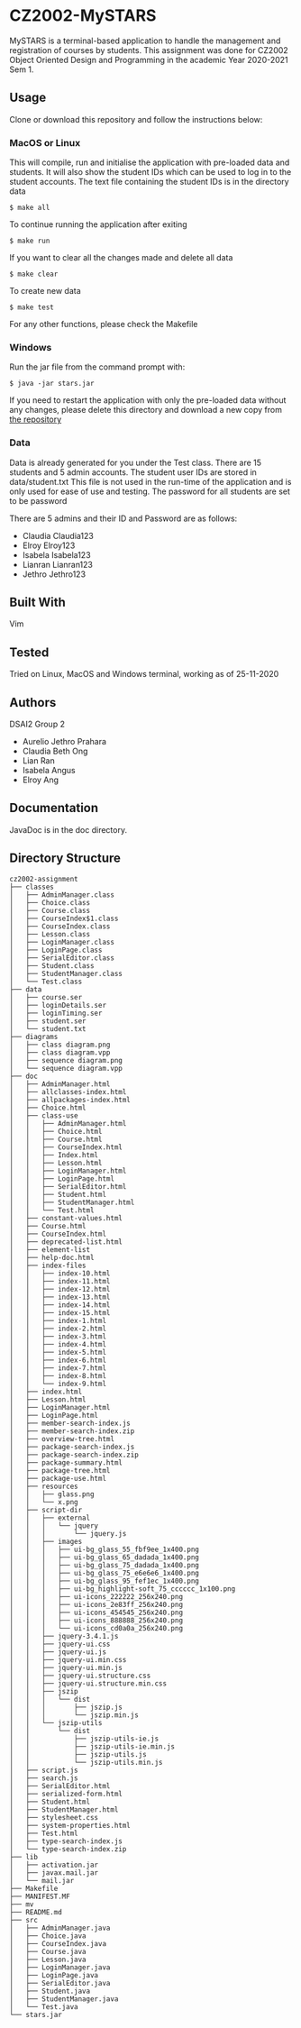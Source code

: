 # CZ2002-MySTARS

MySTARS is a terminal-based application to handle the management and registration of courses by students. This assignment was done for CZ2002 Object Oriented Design and Programming in the academic Year 2020-2021 Sem 1.

## Usage

Clone or download this repository and follow the instructions below:

### MacOS or Linux

This will compile, run and initialise the application with pre-loaded data and students. It will also show the student IDs which can be used to log in to the student accounts. 
The text file containing the student IDs is in the directory data

`$ make all`

To continue running the application after exiting

`$ make run`

If you want to clear all the changes made and delete all data

`$ make clear`

To create new data

`$ make test`

For any other functions, please check the Makefile

### Windows

Run the jar file from the command prompt with:

`$ java -jar stars.jar`

If you need to restart the application with only the pre-loaded data without any changes, please delete this directory and download a new copy from [the repository](https://github.com/ajppp/cz2002-assignment)

### Data

Data is already generated for you under the Test class. There are 15 students and 5 admin accounts. The student user IDs are stored in data/student.txt This file is not used in the run-time of the application and is only used for ease of use and testing. The password for all students are set to be password

There are 5 admins and their ID and Password are as follows:

- Claudia Claudia123
- Elroy Elroy123
- Isabela Isabela123
- Lianran Lianran123
- Jethro Jethro123

## Built With

Vim

## Tested

Tried on Linux, MacOS and Windows terminal, working as of 25-11-2020

## Authors

DSAI2 Group 2

- Aurelio Jethro Prahara
- Claudia Beth Ong
- Lian Ran
- Isabela Angus
- Elroy Ang

## Documentation

JavaDoc is in the doc directory. 

## Directory Structure

```
cz2002-assignment
├── classes
│   ├── AdminManager.class
│   ├── Choice.class
│   ├── Course.class
│   ├── CourseIndex$1.class
│   ├── CourseIndex.class
│   ├── Lesson.class
│   ├── LoginManager.class
│   ├── LoginPage.class
│   ├── SerialEditor.class
│   ├── Student.class
│   ├── StudentManager.class
│   └── Test.class
├── data
│   ├── course.ser
│   ├── loginDetails.ser
│   ├── loginTiming.ser
│   ├── student.ser
│   └── student.txt
├── diagrams
│   ├── class diagram.png
│   ├── class diagram.vpp
│   ├── sequence diagram.png
│   └── sequence diagram.vpp
├── doc
│   ├── AdminManager.html
│   ├── allclasses-index.html
│   ├── allpackages-index.html
│   ├── Choice.html
│   ├── class-use
│   │   ├── AdminManager.html
│   │   ├── Choice.html
│   │   ├── Course.html
│   │   ├── CourseIndex.html
│   │   ├── Index.html
│   │   ├── Lesson.html
│   │   ├── LoginManager.html
│   │   ├── LoginPage.html
│   │   ├── SerialEditor.html
│   │   ├── Student.html
│   │   ├── StudentManager.html
│   │   └── Test.html
│   ├── constant-values.html
│   ├── Course.html
│   ├── CourseIndex.html
│   ├── deprecated-list.html
│   ├── element-list
│   ├── help-doc.html
│   ├── index-files
│   │   ├── index-10.html
│   │   ├── index-11.html
│   │   ├── index-12.html
│   │   ├── index-13.html
│   │   ├── index-14.html
│   │   ├── index-15.html
│   │   ├── index-1.html
│   │   ├── index-2.html
│   │   ├── index-3.html
│   │   ├── index-4.html
│   │   ├── index-5.html
│   │   ├── index-6.html
│   │   ├── index-7.html
│   │   ├── index-8.html
│   │   └── index-9.html
│   ├── index.html
│   ├── Lesson.html
│   ├── LoginManager.html
│   ├── LoginPage.html
│   ├── member-search-index.js
│   ├── member-search-index.zip
│   ├── overview-tree.html
│   ├── package-search-index.js
│   ├── package-search-index.zip
│   ├── package-summary.html
│   ├── package-tree.html
│   ├── package-use.html
│   ├── resources
│   │   ├── glass.png
│   │   └── x.png
│   ├── script-dir
│   │   ├── external
│   │   │   └── jquery
│   │   │       └── jquery.js
│   │   ├── images
│   │   │   ├── ui-bg_glass_55_fbf9ee_1x400.png
│   │   │   ├── ui-bg_glass_65_dadada_1x400.png
│   │   │   ├── ui-bg_glass_75_dadada_1x400.png
│   │   │   ├── ui-bg_glass_75_e6e6e6_1x400.png
│   │   │   ├── ui-bg_glass_95_fef1ec_1x400.png
│   │   │   ├── ui-bg_highlight-soft_75_cccccc_1x100.png
│   │   │   ├── ui-icons_222222_256x240.png
│   │   │   ├── ui-icons_2e83ff_256x240.png
│   │   │   ├── ui-icons_454545_256x240.png
│   │   │   ├── ui-icons_888888_256x240.png
│   │   │   └── ui-icons_cd0a0a_256x240.png
│   │   ├── jquery-3.4.1.js
│   │   ├── jquery-ui.css
│   │   ├── jquery-ui.js
│   │   ├── jquery-ui.min.css
│   │   ├── jquery-ui.min.js
│   │   ├── jquery-ui.structure.css
│   │   ├── jquery-ui.structure.min.css
│   │   ├── jszip
│   │   │   └── dist
│   │   │       ├── jszip.js
│   │   │       └── jszip.min.js
│   │   └── jszip-utils
│   │       └── dist
│   │           ├── jszip-utils-ie.js
│   │           ├── jszip-utils-ie.min.js
│   │           ├── jszip-utils.js
│   │           └── jszip-utils.min.js
│   ├── script.js
│   ├── search.js
│   ├── SerialEditor.html
│   ├── serialized-form.html
│   ├── Student.html
│   ├── StudentManager.html
│   ├── stylesheet.css
│   ├── system-properties.html
│   ├── Test.html
│   ├── type-search-index.js
│   └── type-search-index.zip
├── lib
│   ├── activation.jar
│   ├── javax.mail.jar
│   └── mail.jar
├── Makefile
├── MANIFEST.MF
├── mv
├── README.md
├── src
│   ├── AdminManager.java
│   ├── Choice.java
│   ├── CourseIndex.java
│   ├── Course.java
│   ├── Lesson.java
│   ├── LoginManager.java
│   ├── LoginPage.java
│   ├── SerialEditor.java
│   ├── Student.java
│   ├── StudentManager.java
│   └── Test.java
└── stars.jar
```

